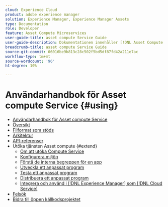 ```yaml
---
cloud: Experience Cloud
product: adobe experience manager
solution: Experience Manager, Experience Manager Assets
type: Documentation
role: Developer
feature: Asset Compute Microservices
user-guide-title: asset compute Service Guide
user-guide-description: Dokumentationen innehåller [!DNL Asset Compute Service] uppgifter som att utveckla, hantera, distribuera och felsöka din egen kod.
breadcrumb-title: asset compute Service Guide
source-git-commit: 06016be9b813c28c502f5bd5df87fd42a211e7ac
workflow-type: tm+mt
source-wordcount: '96'
ht-degree: 10%

---
```



# Användarhandbok för Asset compute Service {#using}

+ [Användarhandbok för Asset compute Service](home.md)
+ [Översikt](introduction.md)
+ [Filformat som stöds](https://experienceleague.adobe.com/docs/experience-manager-cloud-service/assets/file-format-support.html)
+ [Arkitektur](architecture.md)
+ [API-referenser](api.md)
+ Utöka tjänsten Asset compute {#extend}
   + [Om att utöka Compute Service](understand-extensibility.md)
   + [Konfigurera miljön](setup-environment.md)
   + [Förstå de interna begreppen för en app](custom-application-internals.md)
   + [Utveckla ett anpassat program](develop-custom-application.md)
   + [Testa ett anpassat program](test-custom-application.md)
   + [Distribuera ett anpassat program](deploy-custom-application.md)
   + [Integrera och använd i [!DNL Experience Manager] som [!DNL Cloud Service]](https://experienceleague.adobe.com/docs/experience-manager-cloud-service/assets/asset-microservices-overview.html)
+ [Felsök](troubleshooting.md)
+ [Bidra till öppen källkodsprojektet](contribute-to-compute-service.md)
